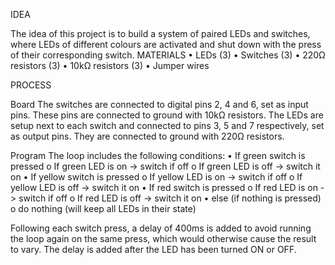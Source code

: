 IDEA

The idea of this project is to build a system of paired LEDs and switches, where LEDs of different colours are activated and shut down with the press of their corresponding switch.
MATERIALS
•	LEDs (3)
•	Switches (3)
•	220Ω resistors (3)
•	10kΩ resistors (3)
•	Jumper wires

PROCESS

Board
The switches are connected to digital pins 2, 4 and 6, set as input pins. These pins are connected to ground with 10kΩ resistors. The LEDs are setup next to each switch and connected to pins 3, 5 and 7 respectively, set as output pins. They are connected to ground with 220Ω resistors.
 
Program
The loop includes the following conditions:
•	If green switch is pressed
  o	If green LED is on -> switch if off
  o	If green LED is off -> switch it on
•	If yellow switch is pressed
  o	If yellow LED is on -> switch if off
  o	If yellow LED is off -> switch it on
•	If red switch is pressed
  o	If red LED is on -> switch if off
  o	If red LED is off -> switch it on
•	else (if nothing is pressed)
  o	do nothing (will keep all LEDs in their state)
  
Following each switch press, a delay of 400ms is added to avoid running the loop again on the same press, which would otherwise cause the result to vary. The delay is added after the LED has been turned ON or OFF.
